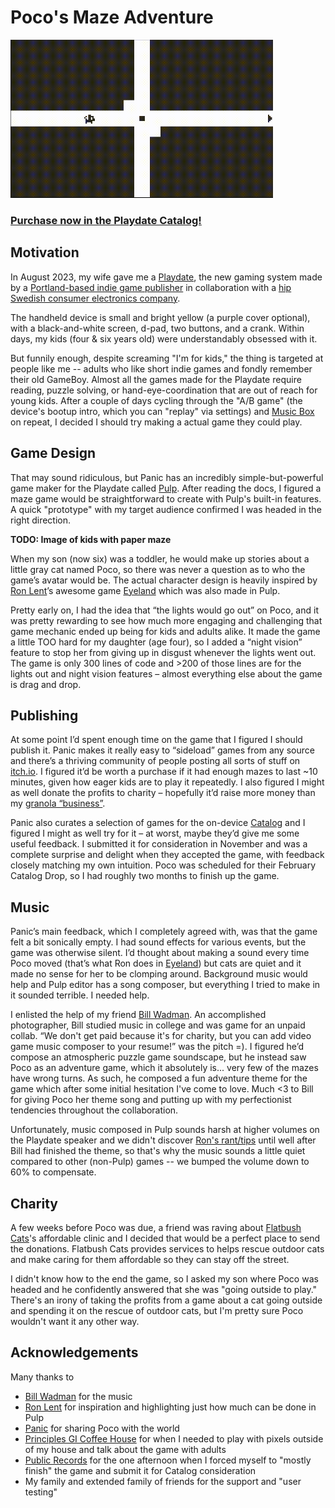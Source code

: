 # Poco's Maze Adventure
<img src="images/poco_video_1.gif" alt="Poco gameplay" width=420>

### [Purchase now in the Playdate Catalog!](https://play.date/games/pocos-maze/)

## Motivation
In August 2023, my wife gave me a [Playdate](http://play.date), the new gaming system made by a [Portland-based indie game publisher](https://panic.com/) in collaboration with a [hip Swedish consumer electronics company](http://teenage.engineering).

The handheld device is small and bright yellow (a purple cover optional), with a black-and-white screen, d-pad, two buttons, and a crank. Within days, my kids (four & six years old) were understandably obsessed with it.

But funnily enough, despite screaming "I'm for kids," the thing is targeted at people like me -- adults who like short indie games and fondly remember their old GameBoy. Almost all the games made for the Playdate require reading, puzzle solving, or hand-eye-coordination that are out of reach for young kids. After a couple of days cycling through the "A/B game" (the device's bootup intro, which you can "replay" via settings) and [Music Box](https://tizian.itch.io/playdate-music-box) on repeat, I decided I should try making a actual game they could play.

## Game Design
That may sound ridiculous, but Panic has an incredibly simple-but-powerful game maker for the Playdate called [Pulp](https://play.date/pulp/). After reading the docs, I figured a maze game would be straightforward to create with Pulp's built-in features. A quick "prototype" with my target audience confirmed I was headed in the right direction.

**TODO: Image of kids with paper maze**

When my son (now six) was a toddler, he would make up stories about a little gray cat named Poco, so there was never a question as to who the game’s avatar would be. The actual character design is heavily inspired by [Ron Lent](https://www.ronlent.com/)’s awesome game [Eyeland](https://play.date/games/eyeland/) which was also made in Pulp.

Pretty early on, I had the idea that “the lights would go out” on Poco, and it was pretty rewarding to see how much more engaging and challenging that game mechanic ended up being for kids and adults alike. It made the game a little TOO hard for my daughter (age four), so I added a “night vision” feature to stop her from giving up in disgust whenever the lights went out. The game is only 300 lines of code and >200 of those lines are for the lights out and night vision features – almost everything else about the game is drag and drop.

## Publishing
At some point I’d spent enough time on the game that I figured I should publish it. Panic makes it really easy to “sideload” games from any source and there’s a thriving community of people posting all sorts of stuff on [itch.io](https://itch.io/games/tag-playdate). I figured it’d be worth a purchase if it had enough mazes to last ~10 minutes, given how eager kids are to play it repeatedly. I also figured I might as well donate the profits to charity – hopefully it’d raise more money than my [granola “business”](https://oolalagranola.com/).

Panic also curates a selection of games for the on-device [Catalog](https://play.date/games/) and I figured I might as well try for it – at worst, maybe they’d give me some useful feedback. I submitted it for consideration in November and was a complete surprise and delight when they accepted the game, with feedback closely matching my own intuition. Poco was scheduled for their February Catalog Drop, so I had roughly two months to finish up the game.

## Music
Panic’s main feedback, which I completely agreed with, was that the game felt a bit sonically empty. I had sound effects for various events, but the game was otherwise silent. I’d thought about making a sound every time Poco moved (that’s what Ron does in [Eyeland](https://play.date/games/eyeland/)) but cats are quiet and it made no sense for her to be clomping around. Background music would help and Pulp editor has a song composer, but everything I tried to make in it sounded terrible. I needed help.

I enlisted the help of my friend [Bill Wadman](https://billwadman.com). An accomplished photographer, Bill studied music in college and was game for an unpaid collab. “We don't get paid because it's for charity, but you can add video game music composer to your resume!” was the pitch =). I figured he’d compose an atmospheric puzzle game soundscape, but he instead saw Poco as an adventure game, which it absolutely is... very few of the mazes have wrong turns. As such, he composed a fun adventure theme for the game which after some initial hesitation I've come to love. Much <3 to Bill for giving Poco her theme song and putting up with my perfectionist tendencies throughout the collaboration.

Unfortunately, music composed in Pulp sounds harsh at higher volumes on the Playdate speaker and we didn't discover [Ron's rant/tips](https://devforum.play.date/t/share-your-tricks-for-the-pulp-music-editor/2162/8) until well after Bill had finished the theme, so that's why the music sounds a little quiet compared to other (non-Pulp) games -- we bumped the volume down to 60% to compensate.

## Charity
A few weeks before Poco was due, a friend was raving about [Flatbush Cats](https://www.flatbushcats.org/)'s affordable clinic and I decided that would be a perfect place to send the donations. Flatbush Cats provides services to helps rescue outdoor cats and make caring for them affordable so they can stay off the street.

I didn't know how to the end the game, so I asked my son where Poco was headed and he confidently answered that she was "going outside to play." There's an irony of taking the profits from a game about a cat going outside and spending it on the rescue of outdoor cats, but I'm pretty sure Poco wouldn't want it any other way.

## Acknowledgements
Many thanks to
- [Bill Wadman](https://billwadman.com) for the music
- [Ron Lent](https://www.ronlent.com/) for inspiration and highlighting just how much can be done in Pulp
- [Panic](https://panic.com) for sharing Poco with the world
- [Principles GI Coffee House](https://www.instagram.com/principlesbk) for when I needed to play with pixels outside of my house and talk about the game with adults
- [Public Records](https://publicrecords.nyc/) for the one afternoon when I forced myself to "mostly finish" the game and submit it for Catalog consideration
- My family and extended family of friends for the support and "user testing"
